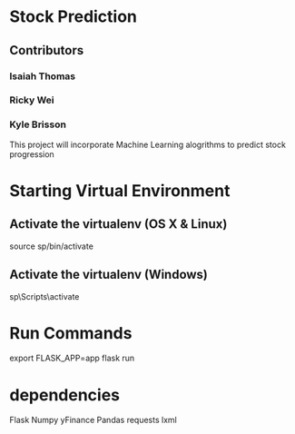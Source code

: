 # Stock Prediction
## Contributors
### Isaiah Thomas
### Ricky Wei
### Kyle Brisson

This project will incorporate Machine Learning alogrithms to predict stock progression

# Starting Virtual Environment
## Activate the virtualenv (OS X & Linux)
source sp/bin/activate

## Activate the virtualenv (Windows)
sp\Scripts\activate

# Run Commands
export FLASK_APP=app
flask run

# dependencies
Flask
Numpy
yFinance
Pandas
requests
lxml
